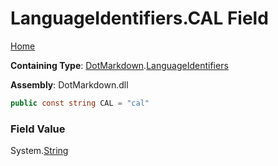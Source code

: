 # LanguageIdentifiers\.CAL Field

[Home](../../../README.md)

**Containing Type**: [DotMarkdown](../../README.md)\.[LanguageIdentifiers](../README.md)

**Assembly**: DotMarkdown\.dll

```csharp
public const string CAL = "cal"
```

### Field Value

System\.[String](https://docs.microsoft.com/en-us/dotnet/api/system.string)